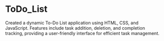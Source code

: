 # ToDo_List
Created a dynamic To-Do List application using HTML, CSS, and JavaScript. Features include task addition, deletion, and completion tracking, providing a user-friendly interface for efficient task management.
